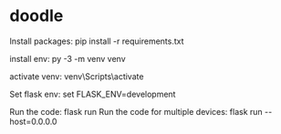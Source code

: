 # doodle
Install packages: pip install -r requirements.txt

install env: py -3 -m venv venv

activate venv: venv\Scripts\activate

Set flask env: set FLASK_ENV=development

Run the code: flask run
Run the code for multiple devices: flask run --host=0.0.0.0